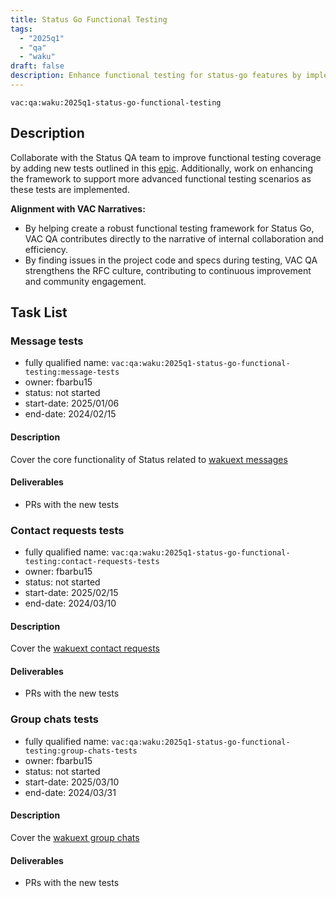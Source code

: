```yaml
---
title: Status Go Functional Testing
tags:
  - "2025q1"
  - "qa"
  - "waku"  
draft: false  
description: Enhance functional testing for status-go features by implementing tests focused on Waku functionality.
---
```


`vac:qa:waku:2025q1-status-go-functional-testing`

## Description
Collaborate with the Status QA team to improve functional testing coverage by adding new tests outlined in this [epic](https://github.com/status-im/status-go/issues/6064). 
Additionally, work on enhancing the framework to support more advanced functional testing scenarios as these tests are implemented.

**Alignment with VAC Narratives:**
- By helping create a robust functional testing framework for Status Go,
  VAC QA contributes directly to the narrative of internal collaboration and efficiency.
- By finding issues in the project code and specs during testing,
  VAC QA strengthens the RFC culture, contributing to continuous improvement and community engagement.

## Task List


### Message tests

* fully qualified name: `vac:qa:waku:2025q1-status-go-functional-testing:message-tests`
* owner: fbarbu15
* status: not started
* start-date: 2025/01/06
* end-date: 2024/02/15

#### Description
Cover the core functionality of Status related to [wakuext messages](https://github.com/status-im/status-go/issues/6084)

#### Deliverables
* PRs with the new tests


### Contact requests tests

* fully qualified name: `vac:qa:waku:2025q1-status-go-functional-testing:contact-requests-tests`
* owner: fbarbu15
* status: not started
* start-date: 2025/02/15
* end-date: 2024/03/10

#### Description
Cover the [wakuext contact requests](https://github.com/status-im/status-go/issues/6085)

#### Deliverables
* PRs with the new tests


### Group chats tests

* fully qualified name: `vac:qa:waku:2025q1-status-go-functional-testing:group-chats-tests`
* owner: fbarbu15
* status: not started
* start-date: 2025/03/10
* end-date: 2024/03/31

#### Description
Cover the [wakuext group chats](https://github.com/status-im/status-go/issues/6071)

#### Deliverables
* PRs with the new tests
